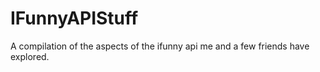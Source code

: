 # IFunnyAPIStuff
A compilation of the aspects of the ifunny api me and a few friends have explored.

